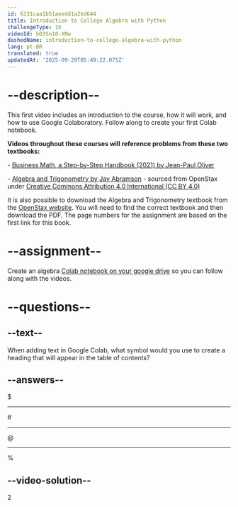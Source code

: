 ```yaml
---
id: 6331caa1b51aeedd1a2bd644
title: Introduction to College Algebra with Python
challengeType: 15
videoId: bO3Sn10-XNw
dashedName: introduction-to-college-algebra-with-python
lang: pt-BR
translated: true
updatedAt: '2025-09-29T05:49:22.075Z'
---
```


# --description--

This first video includes an introduction to the course, how it will work, and how to use Google Colaboratory. Follow along to create your first Colab notebook.

**Videos throughout these courses will reference problems from these two textbooks:**

\- <a href="https://lyryx.com/subjects/business/business-mathematics/" target="_blank" rel="noopener noreferrer nofollow">Business Math, a Step-by-Step Handbook (2021) by Jean-Paul Oliver</a>

\- <a href="https://cdn.freecodecamp.org/curriculum/college-algebra/AlgebraAndTrigonometry-OP_1tE6R5r.pdf" target="_blank" rel="noopener noreferrer nofollow">Algebra and Trigonometry by Jay Abramson</a> - sourced from OpenStax under <a href="https://creativecommons.org/licenses/by/4.0/" target="_blank">Creative Commons Attribution 4.0 International (CC BY 4.0)</a>

It is also possible to download the Algebra and Trigonometry textbook from the <a href="https://openstax.org/details/books/algebra-and-trigonometry" target="_blank" rel="noopener noreferrer nofollow">OpenStax website</a>. You will need to find the correct textbook and then download the PDF. The page numbers for the assignment are based on the first link for this book.

# --assignment--

Create an algebra <a href="https://drive.google.com/" target="_blank" rel="noopener noreferrer nofollow">Colab notebook on your google drive</a> so you can follow along with the videos.

# --questions--

## --text--

When adding text in Google Colab, what symbol would you use to create a heading that will appear in the table of contents?

## --answers--

&dollar;

---

&num;

---

&commat;

---

&percnt;

## --video-solution--

2
